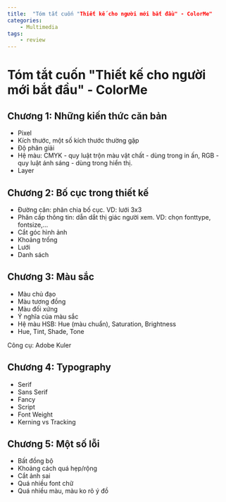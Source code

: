 ```yaml
---
title:  "Tóm tắt cuốn "Thiết kế cho người mới bắt đầu" - ColorMe"
categories: 
    - Multimedia
tags:
    - review
---
```

# Tóm tắt cuốn "Thiết kế cho người mới bắt đầu" - ColorMe

## Chương 1: Những kiến thức căn bản
- Pixel
- Kích thước, một số kích thước thường gặp
- Độ phân giải
- Hệ màu: CMYK - quy luật trộn màu vật chất - dùng trong in ấn, RGB - quy luật ánh sáng - dùng trong hiển thị.
- Layer

## Chương 2: Bố cục trong thiết kế
- Đường căn: phân chia bố cục. VD: lưới 3x3
- Phân cấp thông tin: dẫn dắt thị giác người xem. VD: chọn fonttype, fontsize,...
- Cắt góc hình ảnh
- Khoảng trống
- Lưới 
- Danh sách

## Chương 3: Màu sắc
- Màu chủ đạo
- Màu tương đồng
- Màu đối xứng
- Ý nghĩa của màu sắc
- Hệ màu HSB: Hue (màu chuẩn), Saturation, Brightness 
- Hue, Tint, Shade, Tone

Công cụ: Adobe Kuler

## Chương 4: Typography
- Serif
- Sans Serif
- Fancy
- Script 
- Font Weight
- Kerning vs Tracking


## Chương 5: Một số lỗi
- Bất đồng bộ
- Khoảng cách quá hẹp/rộng
- Cắt ảnh sai 
- Quá nhiều font chữ
- Quá nhiều màu, màu ko rõ ý đồ



